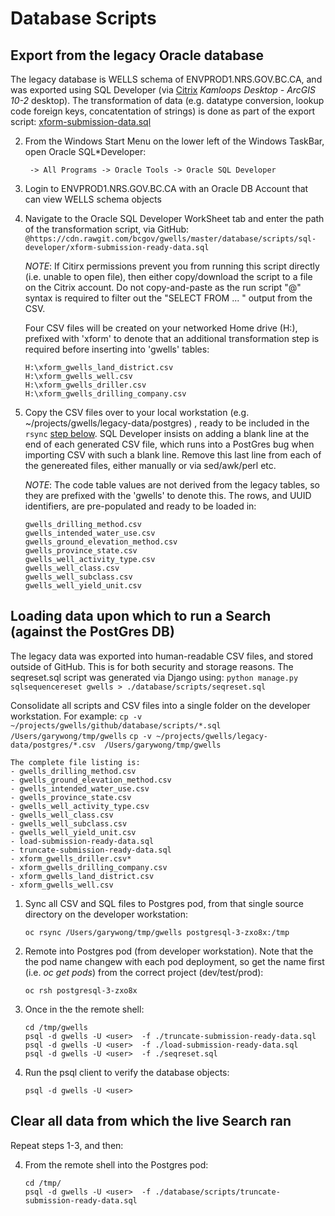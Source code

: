 # Database Scripts

## Export from the legacy Oracle database

The legacy database is WELLS schema of ENVPROD1.NRS.GOV.BC.CA, and was exported using SQL Developer (via [Citrix](https://dts.gov.bc.ca/Citrix/BCGOVWeb/) *Kamloops Desktop - ArcGIS 10-2* desktop).  The transformation of data (e.g. datatype conversion, lookup code foreign keys, concatentation of strings) is done as part of the export script:
    [xform-submission-data.sql](scripts/sql-developer/xform-submission-ready-data.sql)

2. From the Windows Start Menu on the lower left of the Windows TaskBar, open Oracle SQL*Developer:
    ```
     -> All Programs -> Oracle Tools -> Oracle SQL Developer
     ```

3. Login to ENVPROD1.NRS.GOV.BC.CA with an Oracle DB Account that can view WELLS schema objects

4.  Navigate to the Oracle SQL Developer WorkSheet tab and enter the path of the transformation script, via GitHub:
    `@https://cdn.rawgit.com/bcgov/gwells/master/database/scripts/sql-developer/xform-submission-ready-data.sql`

    *NOTE*: If Citirx permissions prevent you from running this script directly (i.e. unable to open file), then either
    copy/download the script to a file on the Citrix account.  Do not copy-and-paste as the run script "@" syntax is 
    required to filter out the "SELECT FROM ... " output from the CSV.

    Four CSV files will be created on your networked Home drive (H:\), prefixed with 'xform' to denote that an additional transformation step is required before inserting into 'gwells' tables:
    ```
    H:\xform_gwells_land_district.csv    
    H:\xform_gwells_well.csv
    H:\xform_gwells_driller.csv
    H:\xform_gwells_drilling_company.csv
    ```

5. Copy the CSV files over to your local workstation (e.g. ~/projects/gwells/legacy-data/postgres) , ready to be included in the `rsync` [step below](#rsync-csv).  SQL Developer insists
   on adding a blank line at the end of each generated CSV file, which runs into a PostGres bug when importing CSV with such a blank line. 
   Remove this last line from each of the genereated files, either manually or via sed/awk/perl etc.

   *NOTE*: The code table values are not derived from the legacy tables, so they are prefixed
   with the 'gwells' to denote this.  The rows, and UUID identifiers, are pre-populated and ready to be loaded in:
    ```
    gwells_drilling_method.csv
    gwells_intended_water_use.csv 
    gwells_ground_elevation_method.csv
    gwells_province_state.csv
    gwells_well_activity_type.csv
    gwells_well_class.csv
    gwells_well_subclass.csv
    gwells_well_yield_unit.csv 

    ```    

## Loading data upon which to run a Search (against the PostGres DB) 

The legacy data was exported into human-readable CSV files, and stored outside of GitHub.  This is for both 
security and storage reasons.  The seqreset.sql script was generated via Django using:
    `python manage.py sqlsequencereset gwells > ./database/scripts/seqreset.sql`

Consolidate all scripts and CSV files into a single folder on the developer workstation.  For example:
    ```cp -v ~/projects/gwells/github/database/scripts/*.sql /Users/garywong/tmp/gwells```
    ```cp -v ~/projects/gwells/legacy-data/postgres/*.csv  /Users/garywong/tmp/gwells```

    The complete file listing is:
    - gwells_drilling_method.csv
    - gwells_ground_elevation_method.csv
    - gwells_intended_water_use.csv
    - gwells_province_state.csv
    - gwells_well_activity_type.csv
    - gwells_well_class.csv
    - gwells_well_subclass.csv
    - gwells_well_yield_unit.csv
    - load-submission-ready-data.sql
    - truncate-submission-ready-data.sql
    - xform_gwells_driller.csv*
    - xform_gwells_drilling_company.csv
    - xform_gwells_land_district.csv
    - xform_gwells_well.csv

1.  Sync all CSV and SQL files to Postgres pod, from that single source directory <a id="rsync-csv"></a> on the developer workstation:

    `oc rsync /Users/garywong/tmp/gwells postgresql-3-zxo8x:/tmp`

2.  Remote into Postgres pod (from developer workstation).  Note that the the pod name changew with
each pod deployment, so get the name first (i.e. *oc get pods*) from the correct project (dev/test/prod):

    `oc rsh postgresql-3-zxo8x`

3.  Once in the the remote shell:

    ```
    cd /tmp/gwells  
    psql -d gwells -U <user>  -f ./truncate-submission-ready-data.sql
    psql -d gwells -U <user>  -f ./load-submission-ready-data.sql
    psql -d gwells -U <user>  -f ./seqreset.sql 
    ```

4. Run the psql client to verify the database objects:

    `psql -d gwells -U <user>`

## Clear all data from which the live Search ran

Repeat steps 1-3, and then:

4.  From the remote shell into the Postgres pod:

    ```
    cd /tmp/  
    psql -d gwells -U <user>  -f ./database/scripts/truncate-submission-ready-data.sql
    ```
